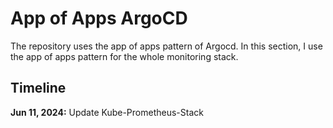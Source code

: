 # App of Apps ArgoCD

The repository uses the app of apps pattern of Argocd. In this section, I use the app of apps pattern for the whole monitoring stack.

## Timeline

**Jun 11, 2024:** Update Kube-Prometheus-Stack
